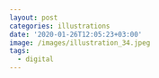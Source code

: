 ```yaml
---
layout: post
categories: illustrations
date: '2020-01-26T12:05:23+03:00'
image: /images/illustration_34.jpeg
tags:
  - digital
---
```

